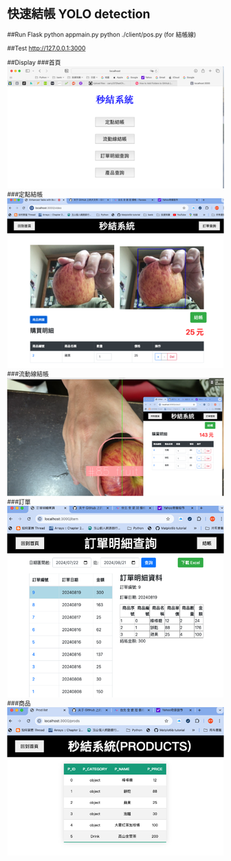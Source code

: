 # 快速結帳 YOLO detection

##Run Flask
python appmain.py
python ./client/pos.py (for 結帳線)

##Test
http://127.0.0.1:3000

##Display
###首頁
<br>
![image](/img/index.png)
###定點結帳
<br>
![image](/img/trace1.png)
###流動線結帳
<br>
![image](/img/trace2.png)
###訂單
<br>
![image](/img/order.png)
###商品
<br>
![image](/img/prods.png)
